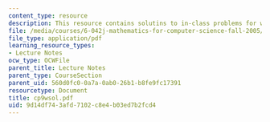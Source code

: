 ```yaml
---
content_type: resource
description: This resource contains solutins to in-class problems for week 9, wednesday.
file: /media/courses/6-042j-mathematics-for-computer-science-fall-2005/9d14df743afd7102c8e4b03ed7b2fcd4_cp9wsol.pdf
file_type: application/pdf
learning_resource_types:
- Lecture Notes
ocw_type: OCWFile
parent_title: Lecture Notes
parent_type: CourseSection
parent_uid: 560d0fc0-0a7a-0ab0-26b1-b8fe9fc17391
resourcetype: Document
title: cp9wsol.pdf
uid: 9d14df74-3afd-7102-c8e4-b03ed7b2fcd4
---
```

